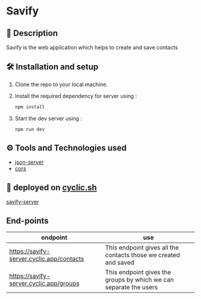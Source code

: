 # Savify

## 🧾 Description

Savify is the web application which helps to create and save contacts

## 🛠 Installation and setup

1. Clone the repo to your local machine.
2. Install the required dependency for server using :

   ```javascript
   npm install
   ```

3. Start the dev server using :

   ```javascript
   npm run dev
   ```

## ⚙ Tools and Technologies used

- [json-server](https://www.npmjs.com/package/json-server)
- [cors](https://www.npmjs.com/package/cors)

## 🚀 deployed on [cyclic.sh](https://app.cyclic.sh/#/)

[savify-server](https://savify-server.cyclic.app/)

## End-points

| endpoint                                  | use                                                               |
| ----------------------------------------- | ----------------------------------------------------------------- |
| https://savify-server.cyclic.app/contacts | This endpoint gives all the contacts those we created and saved   |
| https://savify-server.cyclic.app/groups   | This endpoint gives the groups by which we can separate the users |
